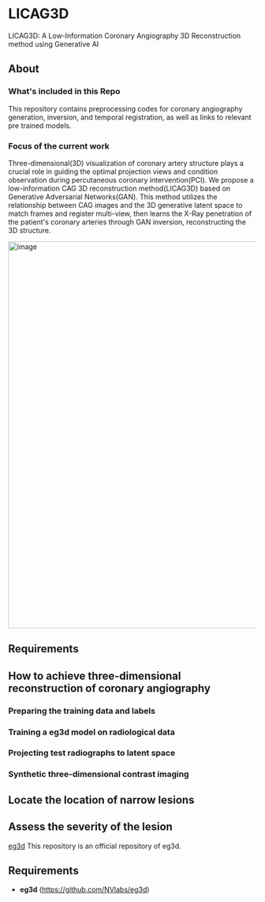 # LICAG3D
LICAG3D: A Low-Information Coronary Angiography 3D Reconstruction method using Generative AI

## About

### What's included in this Repo
This repository contains preprocessing codes for coronary angiography generation, inversion, and temporal registration, as well as links to relevant pre trained models.

### Focus of the current work
Three-dimensional(3D) visualization of coronary artery structure plays a crucial role in guiding the optimal projection views and condition observation during percutaneous coronary intervention(PCI). We propose a low-information CAG 3D reconstruction method(LICAG3D) based on Generative Adversarial Networks(GAN). This method utilizes the relationship between CAG images and the 3D generative latent space to match frames and register multi-view, then learns the X-Ray penetration of the patient's coronary arteries through GAN inversion, reconstructing the 3D structure.

<img width="783" alt="image" src="https://github.com/user-attachments/assets/f302af12-a7d0-45a3-8e7c-41d79f7b6c1f" />

## Requirements


## How to achieve three-dimensional reconstruction of coronary angiography

### Preparing the training data and labels


### Training a eg3d model on radiological data


### Projecting test radiographs to latent space


### Synthetic three-dimensional contrast imaging


## Locate the location of narrow lesions


## Assess the severity of the lesion




[eg3d](https://github.com/NVlabs/eg3d)
This repository is an official repository of eg3d.

## Requirements
- **eg3d** (https://github.com/NVlabs/eg3d)
